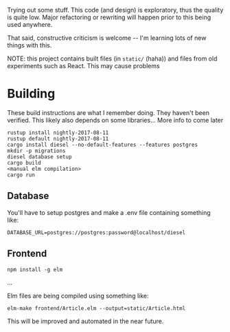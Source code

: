 Trying out some stuff.  This code (and design) is exploratory, thus
the quality is quite low.  Major refactoring or rewriting will happen
prior to this being used anywhere.

That said, constructive criticism is welcome -- I'm learning lots of
new things with this.


NOTE: this project contains built files (in `static/` (haha)) and
files from old experiments such as React.  This may cause problems


# Building

These build instructions are what I remember doing.  They haven't been
verified.  This likely also depends on some libraries... More info to
come later

```
rustup install nightly-2017-08-11
rustup default nightly-2017-08-11
cargo install diesel --no-default-features --features postgres
mkdir -p migrations
diesel database setup
cargo build
<manual elm compilation>
cargo run
```

## Database

You'll have to setup postgres and make a .env file containing
something like:

```
DATABASE_URL=postgres://postgres:password@localhost/diesel
```


## Frontend

```
npm install -g elm
```
...


Elm files are being compiled using something like:
```
elm-make frontend/Article.elm --output=static/Article.html
```

This will be improved and automated in the near future.
